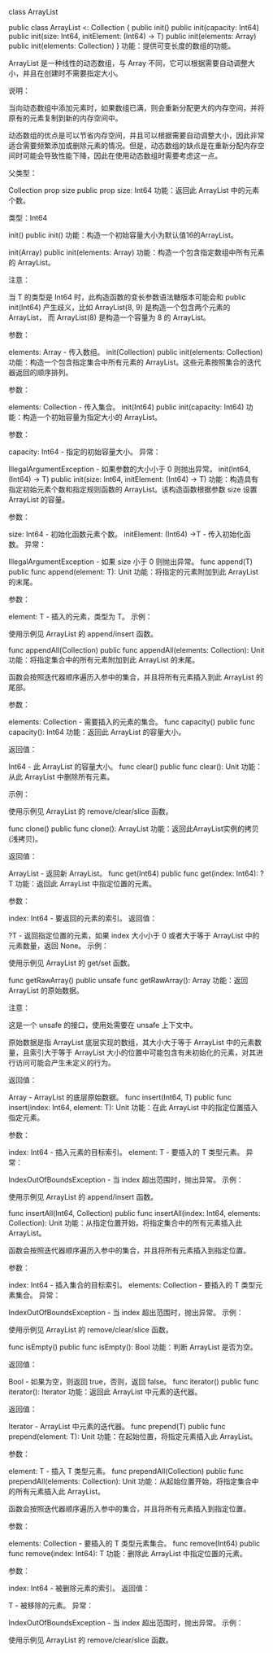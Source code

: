 class ArrayList<T>

public class ArrayList<T> <: Collection<T> {
    public init()
    public init(capacity: Int64)
    public init(size: Int64, initElement: (Int64) -> T)
    public init(elements: Array<T>)
    public init(elements: Collection<T>)
}
功能：提供可变长度的数组的功能。

ArrayList 是一种线性的动态数组，与 Array 不同，它可以根据需要自动调整大小，并且在创建时不需要指定大小。

说明：

当向动态数组中添加元素时，如果数组已满，则会重新分配更大的内存空间，并将原有的元素复制到新的内存空间中。

动态数组的优点是可以节省内存空间，并且可以根据需要自动调整大小，因此非常适合需要频繁添加或删除元素的情况。但是，动态数组的缺点是在重新分配内存空间时可能会导致性能下降，因此在使用动态数组时需要考虑这一点。

父类型：

Collection<T>
prop size
public prop size: Int64
功能：返回此 ArrayList 中的元素个数。

类型：Int64

init()
public init()
功能：构造一个初始容量大小为默认值16的ArrayList。

init(Array<T>)
public init(elements: Array<T>)
功能：构造一个包含指定数组中所有元素的 ArrayList。

注意：

当 T 的类型是 Int64 时，此构造函数的变长参数语法糖版本可能会和 public init(Int64) 产生歧义，比如 ArrayList<Int64>(8, 9) 是构造一个包含两个元素的 ArrayList， 而 ArrayList<Int64>(8) 是构造一个容量为 8 的 ArrayList。

参数：

elements: Array<T> - 传入数组。
init(Collection<T>)
public init(elements: Collection<T>)
功能：构造一个包含指定集合中所有元素的 ArrayList。这些元素按照集合的迭代器返回的顺序排列。

参数：

elements: Collection<T> - 传入集合。
init(Int64)
public init(capacity: Int64)
功能：构造一个初始容量为指定大小的 ArrayList。

参数：

capacity: Int64 - 指定的初始容量大小。
异常：

IllegalArgumentException - 如果参数的大小小于 0 则抛出异常。
init(Int64, (Int64) -> T)
public init(size: Int64, initElement: (Int64) -> T)
功能：构造具有指定初始元素个数和指定规则函数的 ArrayList。该构造函数根据参数 size 设置 ArrayList 的容量。

参数：

size: Int64 - 初始化函数元素个数。
initElement: (Int64) ->T - 传入初始化函数。
异常：

IllegalArgumentException - 如果 size 小于 0 则抛出异常。
func append(T)
public func append(element: T): Unit
功能：将指定的元素附加到此 ArrayList 的末尾。

参数：

element: T - 插入的元素，类型为 T。
示例：

使用示例见 ArrayList 的 append/insert 函数。

func appendAll(Collection<T>)
public func appendAll(elements: Collection<T>): Unit
功能：将指定集合中的所有元素附加到此 ArrayList 的末尾。

函数会按照迭代器顺序遍历入参中的集合，并且将所有元素插入到此 ArrayList 的尾部。

参数：

elements: Collection<T> - 需要插入的元素的集合。
func capacity()
public func capacity(): Int64
功能：返回此 ArrayList 的容量大小。

返回值：

Int64 - 此 ArrayList 的容量大小。
func clear()
public func clear(): Unit
功能：从此 ArrayList 中删除所有元素。

示例：

使用示例见 ArrayList 的 remove/clear/slice 函数。

func clone()
public func clone(): ArrayList<T>
功能：返回此ArrayList实例的拷贝(浅拷贝)。

返回值：

ArrayList<T> - 返回新 ArrayList<T>。
func get(Int64)
public func get(index: Int64): ?T
功能：返回此 ArrayList 中指定位置的元素。

参数：

index: Int64 - 要返回的元素的索引。
返回值：

?T - 返回指定位置的元素，如果 index 大小小于 0 或者大于等于 ArrayList 中的元素数量，返回 None。
示例：

使用示例见 ArrayList 的 get/set 函数。

func getRawArray()
public unsafe func getRawArray(): Array<T>
功能：返回 ArrayList 的原始数据。

注意：

这是一个 unsafe 的接口，使用处需要在 unsafe 上下文中。

原始数据是指 ArrayList 底层实现的数组，其大小大于等于 ArrayList 中的元素数量，且索引大于等于 ArrayList 大小的位置中可能包含有未初始化的元素，对其进行访问可能会产生未定义的行为。

返回值：

Array<T> - ArrayList 的底层原始数据。
func insert(Int64, T)
public func insert(index: Int64, element: T): Unit
功能：在此 ArrayList 中的指定位置插入指定元素。

参数：

index: Int64 - 插入元素的目标索引。
element: T - 要插入的 T 类型元素。
异常：

IndexOutOfBoundsException - 当 index 超出范围时，抛出异常。
示例：

使用示例见 ArrayList 的 append/insert 函数。

func insertAll(Int64, Collection<T>)
public func insertAll(index: Int64, elements: Collection<T>): Unit
功能：从指定位置开始，将指定集合中的所有元素插入此 ArrayList。

函数会按照迭代器顺序遍历入参中的集合，并且将所有元素插入到指定位置。

参数：

index: Int64 - 插入集合的目标索引。
elements: Collection<T> - 要插入的 T 类型元素集合。
异常：

IndexOutOfBoundsException - 当 index 超出范围时，抛出异常。
示例：

使用示例见 ArrayList 的 remove/clear/slice 函数。

func isEmpty()
public func isEmpty(): Bool
功能：判断 ArrayList 是否为空。

返回值：

Bool - 如果为空，则返回 true，否则，返回 false。
func iterator()
public func iterator(): Iterator<T>
功能：返回此 ArrayList 中元素的迭代器。

返回值：

Iterator<T> - ArrayList 中元素的迭代器。
func prepend(T)
public func prepend(element: T): Unit
功能：在起始位置，将指定元素插入此 ArrayList。

参数：

element: T - 插入 T 类型元素。
func prependAll(Collection<T>)
public func prependAll(elements: Collection<T>): Unit
功能：从起始位置开始，将指定集合中的所有元素插入此 ArrayList。

函数会按照迭代器顺序遍历入参中的集合，并且将所有元素插入到指定位置。

参数：

elements: Collection<T> - 要插入的 T 类型元素集合。
func remove(Int64)
public func remove(index: Int64): T
功能：删除此 ArrayList 中指定位置的元素。

参数：

index: Int64 - 被删除元素的索引。
返回值：

T - 被移除的元素。
异常：

IndexOutOfBoundsException - 当 index 超出范围时，抛出异常。
示例：

使用示例见 ArrayList 的 remove/clear/slice 函数。
